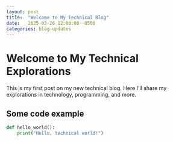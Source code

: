 ```yaml
---
layout: post
title:  "Welcome to My Technical Blog"
date:   2025-03-26 12:00:00 -0500
categories: blog-updates
---
```


# Welcome to My Technical Explorations

This is my first post on my new technical blog. Here I'll share my explorations in technology, programming, and more.

## Some code example

```python
def hello_world():
    print("Hello, technical world!")
